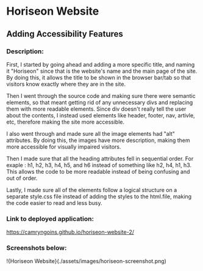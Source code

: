 # Horiseon Website 
## Adding Accessibility Features

### Description:

First, I started by going ahead and adding a more specific title, and naming it "Horiseon" since that is the website's name and the main page of the site. By doing this, it allows the title to be shown in the browser bar/tab so that visitors know exactly where they are in the site.

Then I went through the source code and making sure there were semantic elements, so that meant getting rid of any unnecessary divs and replacing them with more readable elements. Since div doesn't really tell the user about the contents, I instead used elements like header, footer, nav, artivle, etc, therefore making the site more accessible. 

I also went through and made sure all the image elements had "alt" attributes. By doing this, the images have more description, making them more accessible for visually impaired visitors.

Then I made sure that all the heading attributes fell in sequential order. For exaple : h1, h2, h3, h4, h5, and h6 instead of something like h2, h4, h1, h3. This allows the code to be more readable instead of being confusing and out of order. 

Lastly, I made sure all of the elements follow a logical structure on a separate style.css file instead of adding the styles to the html.file, making the code easier to read and less busy. 


### Link to deployed application: 
 https://camryngoins.github.io/horiseon-website-2/


### Screenshots below: 

!{Horiseon Website}(./assets/images/horiseon-screenshot.png)


